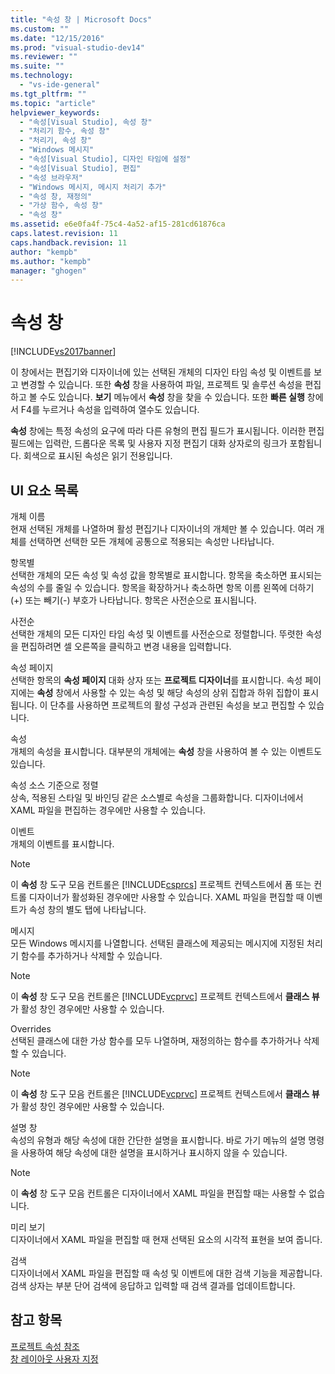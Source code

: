 ```yaml
---
title: "속성 창 | Microsoft Docs"
ms.custom: ""
ms.date: "12/15/2016"
ms.prod: "visual-studio-dev14"
ms.reviewer: ""
ms.suite: ""
ms.technology: 
  - "vs-ide-general"
ms.tgt_pltfrm: ""
ms.topic: "article"
helpviewer_keywords: 
  - "속성[Visual Studio], 속성 창"
  - "처리기 함수, 속성 창"
  - "처리기, 속성 창"
  - "Windows 메시지"
  - "속성[Visual Studio], 디자인 타임에 설정"
  - "속성[Visual Studio], 편집"
  - "속성 브라우저"
  - "Windows 메시지, 메시지 처리기 추가"
  - "속성 창, 재정의"
  - "가상 함수, 속성 창"
  - "속성 창"
ms.assetid: e6e0fa4f-75c4-4a52-af15-281cd61876ca
caps.latest.revision: 11
caps.handback.revision: 11
author: "kempb"
ms.author: "kempb"
manager: "ghogen"
---
```

# 속성 창
[!INCLUDE[vs2017banner](../../code-quality/includes/vs2017banner.md)]

이 창에서는 편집기와 디자이너에 있는 선택된 개체의 디자인 타임 속성 및 이벤트를 보고 변경할 수 있습니다.  또한 **속성** 창을 사용하여 파일, 프로젝트 및 솔루션 속성을 편집하고 볼 수도 있습니다.  **보기** 메뉴에서 **속성** 창을 찾을 수 있습니다.  또한 **빠른 실행** 창에서 F4를 누르거나 속성을 입력하여 열수도 있습니다.  
  
 **속성** 창에는 특정 속성의 요구에 따라 다른 유형의 편집 필드가 표시됩니다.  이러한 편집 필드에는 입력란, 드롭다운 목록 및 사용자 지정 편집기 대화 상자로의 링크가 포함됩니다.  회색으로 표시된 속성은 읽기 전용입니다.  
  
## UI 요소 목록  
 개체 이름  
 현재 선택된 개체를 나열하며  활성 편집기나 디자이너의 개체만 볼 수 있습니다.  여러 개체를 선택하면 선택한 모든 개체에 공통으로 적용되는 속성만 나타납니다.  
  
 항목별  
 선택한 개체의 모든 속성 및 속성 값을 항목별로 표시합니다.  항목을 축소하면 표시되는 속성의 수를 줄일 수 있습니다.  항목을 확장하거나 축소하면 항목 이름 왼쪽에 더하기\(\+\) 또는 빼기\(\-\) 부호가 나타납니다.  항목은 사전순으로 표시됩니다.  
  
 사전순  
 선택한 개체의 모든 디자인 타임 속성 및 이벤트를 사전순으로 정렬합니다.  뚜렷한 속성을 편집하려면 셀 오른쪽을 클릭하고 변경 내용을 입력합니다.  
  
 속성 페이지  
 선택한 항목의 **속성 페이지** 대화 상자 또는 **프로젝트 디자이너**를 표시합니다.  속성 페이지에는 **속성** 창에서 사용할 수 있는 속성 및 해당 속성의 상위 집합과 하위 집합이 표시됩니다.  이 단추를 사용하면 프로젝트의 활성 구성과 관련된 속성을 보고 편집할 수 있습니다.  
  
 속성  
 개체의 속성을 표시합니다.  대부분의 개체에는 **속성** 창을 사용하여 볼 수 있는 이벤트도 있습니다.  
  
 속성 소스 기준으로 정렬  
 상속, 적용된 스타일 및 바인딩 같은 소스별로 속성을 그룹화합니다.  디자이너에서 XAML 파일을 편집하는 경우에만 사용할 수 있습니다.  
  
 이벤트  
 개체의 이벤트를 표시합니다.  
  
> [!NOTE]
>  이 **속성** 창 도구 모음 컨트롤은 [!INCLUDE[csprcs](../../data-tools/includes/csprcs_md.md)] 프로젝트 컨텍스트에서 폼 또는 컨트롤 디자이너가 활성화된 경우에만 사용할 수 있습니다.  XAML 파일을 편집할 때 이벤트가 속성 창의 별도 탭에 나타납니다.  
  
 메시지  
 모든 Windows 메시지를 나열합니다.  선택된 클래스에 제공되는 메시지에 지정된 처리기 함수를 추가하거나 삭제할 수 있습니다.  
  
> [!NOTE]
>  이 **속성** 창 도구 모음 컨트롤은 [!INCLUDE[vcprvc](../../debugger/includes/vcprvc_md.md)] 프로젝트 컨텍스트에서 **클래스 뷰**가 활성 창인 경우에만 사용할 수 있습니다.  
  
 Overrides  
 선택된 클래스에 대한 가상 함수를 모두 나열하며, 재정의하는 함수를 추가하거나 삭제할 수 있습니다.  
  
> [!NOTE]
>  이 **속성** 창 도구 모음 컨트롤은 [!INCLUDE[vcprvc](../../debugger/includes/vcprvc_md.md)] 프로젝트 컨텍스트에서 **클래스 뷰**가 활성 창인 경우에만 사용할 수 있습니다.  
  
 설명 창  
 속성의 유형과 해당 속성에 대한 간단한 설명을 표시합니다.  바로 가기 메뉴의 설명 명령을 사용하여 해당 속성에 대한 설명을 표시하거나 표시하지 않을 수 있습니다.  
  
> [!NOTE]
>  이 **속성** 창 도구 모음 컨트롤은 디자이너에서 XAML 파일을 편집할 때는 사용할 수 없습니다.  
  
 미리 보기  
 디자이너에서 XAML 파일을 편집할 때 현재 선택된 요소의 시각적 표현을 보여 줍니다.  
  
 검색  
 디자이너에서 XAML 파일을 편집할 때 속성 및 이벤트에 대한 검색 기능을 제공합니다.  검색 상자는 부분 단어 검색에 응답하고 입력할 때 검색 결과를 업데이트합니다.  
  
## 참고 항목  
 [프로젝트 속성 참조](../../ide/reference/project-properties-reference.md)   
 [창 레이아웃 사용자 지정](../../ide/customizing-window-layouts-in-visual-studio.md)